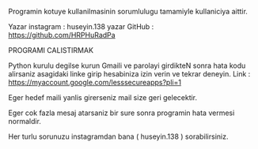 Programin kotuye kullanilmasinin sorumlulugu tamamiyle kullaniciya aittir.

Yazar instagram : huseyin.138
yazar GitHub : https://github.com/HRPHuRadPa



PROGRAMI CALISTIRMAK


Python kurulu degilse kurun
Gmaili ve parolayi girdikteN sonra hata kodu alirsaniz asagidaki linke girip hesabiniza izin verin ve tekrar deneyin.
Link : https://myaccount.google.com/lesssecureapps?pli=1 

Eger hedef maili yanlis girerseniz mail size geri gelecektir.

Eger cok fazla mesaj atarsaniz bir sure sonra programin hata vermesi normaldir.

Her turlu sorunuzu instagramdan bana ( huseyin.138 )   sorabilirsiniz.

